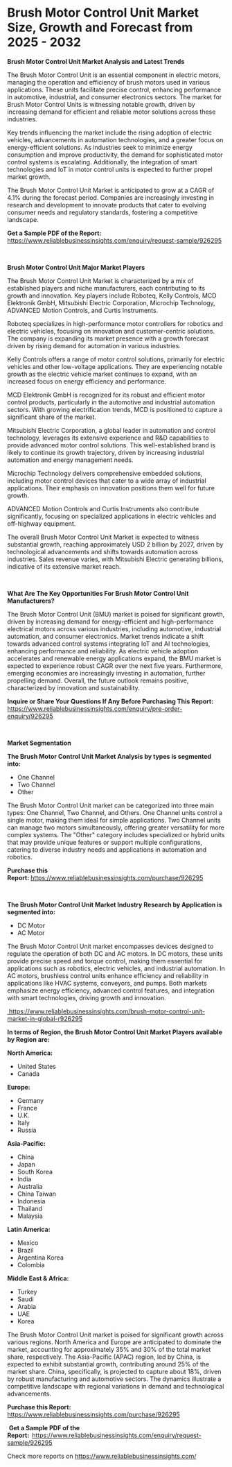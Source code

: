 <p><h1>Brush Motor Control Unit Market Size, Growth and Forecast from 2025 - 2032</h1></p><p><strong>Brush Motor Control Unit Market Analysis and Latest Trends</strong></p>
<p><p>The Brush Motor Control Unit is an essential component in electric motors, managing the operation and efficiency of brush motors used in various applications. These units facilitate precise control, enhancing performance in automotive, industrial, and consumer electronics sectors. The market for Brush Motor Control Units is witnessing notable growth, driven by increasing demand for efficient and reliable motor solutions across these industries. </p><p>Key trends influencing the market include the rising adoption of electric vehicles, advancements in automation technologies, and a greater focus on energy-efficient solutions. As industries seek to minimize energy consumption and improve productivity, the demand for sophisticated motor control systems is escalating. Additionally, the integration of smart technologies and IoT in motor control units is expected to further propel market growth. </p><p>The Brush Motor Control Unit Market is anticipated to grow at a CAGR of 4.1% during the forecast period. Companies are increasingly investing in research and development to innovate products that cater to evolving consumer needs and regulatory standards, fostering a competitive landscape.</p></p>
<p><strong>Get a Sample PDF of the Report:&nbsp;</strong> <a href="https://www.reliablebusinessinsights.com/enquiry/request-sample/926295?utm_campaign=2820&utm_medium=2&utm_source=Github&utm_content=ia&utm_term=24032025&utm_id=brush-motor-control-unit">https://www.reliablebusinessinsights.com/enquiry/request-sample/926295</a></p>
<p>&nbsp;</p>
<p><strong>Brush Motor Control Unit Major Market Players</strong></p>
<p><p>The Brush Motor Control Unit Market is characterized by a mix of established players and niche manufacturers, each contributing to its growth and innovation. Key players include Roboteq, Kelly Controls, MCD Elektronik GmbH, Mitsubishi Electric Corporation, Microchip Technology, ADVANCED Motion Controls, and Curtis Instruments. </p><p>Roboteq specializes in high-performance motor controllers for robotics and electric vehicles, focusing on innovation and customer-centric solutions. The company is expanding its market presence with a growth forecast driven by rising demand for automation in various industries.</p><p>Kelly Controls offers a range of motor control solutions, primarily for electric vehicles and other low-voltage applications. They are experiencing notable growth as the electric vehicle market continues to expand, with an increased focus on energy efficiency and performance. </p><p>MCD Elektronik GmbH is recognized for its robust and efficient motor control products, particularly in the automotive and industrial automation sectors. With growing electrification trends, MCD is positioned to capture a significant share of the market.</p><p>Mitsubishi Electric Corporation, a global leader in automation and control technology, leverages its extensive experience and R&D capabilities to provide advanced motor control solutions. This well-established brand is likely to continue its growth trajectory, driven by increasing industrial automation and energy management needs.</p><p>Microchip Technology delivers comprehensive embedded solutions, including motor control devices that cater to a wide array of industrial applications. Their emphasis on innovation positions them well for future growth.</p><p>ADVANCED Motion Controls and Curtis Instruments also contribute significantly, focusing on specialized applications in electric vehicles and off-highway equipment.</p><p>The overall Brush Motor Control Unit Market is expected to witness substantial growth, reaching approximately USD 2 billion by 2027, driven by technological advancements and shifts towards automation across industries. Sales revenue varies, with Mitsubishi Electric generating billions, indicative of its extensive market reach.</p></p>
<p>&nbsp;</p>
<p><strong>What Are The Key Opportunities For Brush Motor Control Unit Manufacturers?</strong></p>
<p><p>The Brush Motor Control Unit (BMU) market is poised for significant growth, driven by increasing demand for energy-efficient and high-performance electrical motors across various industries, including automotive, industrial automation, and consumer electronics. Market trends indicate a shift towards advanced control systems integrating IoT and AI technologies, enhancing performance and reliability. As electric vehicle adoption accelerates and renewable energy applications expand, the BMU market is expected to experience robust CAGR over the next five years. Furthermore, emerging economies are increasingly investing in automation, further propelling demand. Overall, the future outlook remains positive, characterized by innovation and sustainability.</p></p>
<p><strong>Inquire or Share Your Questions If Any Before Purchasing This Report:</strong> <a href="https://www.reliablebusinessinsights.com/enquiry/pre-order-enquiry/926295?utm_campaign=2820&utm_medium=2&utm_source=Github&utm_content=ia&utm_term=24032025&utm_id=brush-motor-control-unit">https://www.reliablebusinessinsights.com/enquiry/pre-order-enquiry/926295</a></p>
<p>&nbsp;</p>
<p><strong>Market Segmentation</strong></p>
<p><strong>The Brush Motor Control Unit Market Analysis by types is segmented into:</strong></p>
<p><ul><li>One Channel</li><li>Two Channel</li><li>Other</li></ul></p>
<p><p>The Brush Motor Control Unit market can be categorized into three main types: One Channel, Two Channel, and Others. One Channel units control a single motor, making them ideal for simple applications. Two Channel units can manage two motors simultaneously, offering greater versatility for more complex systems. The "Other" category includes specialized or hybrid units that may provide unique features or support multiple configurations, catering to diverse industry needs and applications in automation and robotics.</p></p>
<p><strong>Purchase this Report:&nbsp;</strong><a href="https://www.reliablebusinessinsights.com/purchase/926295?utm_campaign=2820&utm_medium=2&utm_source=Github&utm_content=ia&utm_term=24032025&utm_id=brush-motor-control-unit">https://www.reliablebusinessinsights.com/purchase/926295</a></p>
<p>&nbsp;</p>
<p><strong>The Brush Motor Control Unit Market Industry Research by Application is segmented into:</strong></p>
<p><ul><li>DC Motor</li><li>AC Motor</li></ul></p>
<p><p>The Brush Motor Control Unit market encompasses devices designed to regulate the operation of both DC and AC motors. In DC motors, these units provide precise speed and torque control, making them essential for applications such as robotics, electric vehicles, and industrial automation. In AC motors, brushless control units enhance efficiency and reliability in applications like HVAC systems, conveyors, and pumps. Both markets emphasize energy efficiency, advanced control features, and integration with smart technologies, driving growth and innovation.</p></p>
<p><a href="https://www.reliablebusinessinsights.com/brush-motor-control-unit-market-in-global-r926295?utm_campaign=2820&utm_medium=2&utm_source=Github&utm_content=ia&utm_term=24032025&utm_id=brush-motor-control-unit">&nbsp;https://www.reliablebusinessinsights.com/brush-motor-control-unit-market-in-global-r926295</a></p>
<p><strong>In terms of Region, the Brush Motor Control Unit Market Players available by Region are:</strong></p>
<p>
    <p> <strong> North America: </strong>
        <ul>
            <li>United States</li>
            <li>Canada</li>
        </ul>
        </p> 
    <p> <strong> Europe: </strong>
        <ul>
            <li>Germany</li>
            <li>France</li>
            <li>U.K.</li>
            <li>Italy</li>
            <li>Russia</li>
        </ul>
        </p> 
    <p> <strong> Asia-Pacific: </strong>
        <ul>
            <li>China</li>
            <li>Japan</li>
            <li>South Korea</li>
            <li>India</li>
            <li>Australia</li>
            <li>China Taiwan</li>
            <li>Indonesia</li>
            <li>Thailand</li>
            <li>Malaysia</li>
        </ul>
        </p> 
    <p> <strong> Latin America: </strong>
        <ul>
            <li>Mexico</li>
            <li>Brazil</li>
            <li>Argentina Korea</li>
            <li>Colombia</li>
        </ul>
        </p> 
    <p> <strong> Middle East & Africa: </strong>
        <ul>
            <li>Turkey</li>
            <li>Saudi</li>
            <li>Arabia</li>
            <li>UAE</li>
            <li>Korea</li>
        </ul>
    </p>
    </p>
<p><p>The Brush Motor Control Unit market is poised for significant growth across various regions. North America and Europe are anticipated to dominate the market, accounting for approximately 35% and 30% of the total market share, respectively. The Asia-Pacific (APAC) region, led by China, is expected to exhibit substantial growth, contributing around 25% of the market share. China, specifically, is projected to capture about 18%, driven by robust manufacturing and automotive sectors. The dynamics illustrate a competitive landscape with regional variations in demand and technological advancements.</p></p>
<p><strong>Purchase this Report: </strong><a href="https://www.reliablebusinessinsights.com/purchase/926295?utm_campaign=2820&utm_medium=2&utm_source=Github&utm_content=ia&utm_term=24032025&utm_id=brush-motor-control-unit">https://www.reliablebusinessinsights.com/purchase/926295</a></p>
<p>&nbsp;<strong>Get a Sample PDF of the Report:&nbsp;&nbsp;</strong><a href="https://www.reliablebusinessinsights.com/enquiry/request-sample/926295?utm_campaign=2820&utm_medium=2&utm_source=Github&utm_content=ia&utm_term=24032025&utm_id=brush-motor-control-unit">https://www.reliablebusinessinsights.com/enquiry/request-sample/926295</a></p>
<p><strong></strong></p>
<p>Check more reports on <a href="https://www.reliablebusinessinsights.com/?utm_campaign=2820&utm_medium=2&utm_source=Github&utm_content=ia&utm_term=24032025&utm_id=brush-motor-control-unit">https://www.reliablebusinessinsights.com/</a></p>